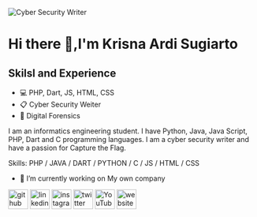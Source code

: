 ![Cyber Security Writer](https://pbs.twimg.com/profile_banners/1298992917059518467/1633733417/1500x500)
# Hi there 👋,I'm  Krisna Ardi Sugiarto

## Skilsl and Experience
 - :computer: PHP, Dart, JS, HTML, CSS
 - :clipboard: Cyber Security Weiter
 - :floppy_disk: Digital Forensics

I am an informatics engineering student. I have Python, Java, Java Script, PHP, Dart and C programming languages. I am a cyber security writer and have a passion for Capture the Flag.


Skills: PHP / JAVA / DART / PYTHON / C / JS / HTML / CSS

- 🔭 I’m currently working on My own company 


[<img src='https://cdn.jsdelivr.net/npm/simple-icons@3.0.1/icons/github.svg' alt='github' height='40'>](https://github.com/chikyukrish)  [<img src='https://cdn.jsdelivr.net/npm/simple-icons@3.0.1/icons/linkedin.svg' alt='linkedin' height='40'>](https://www.linkedin.com/in/chikyukrish/)  [<img src='https://cdn.jsdelivr.net/npm/simple-icons@3.0.1/icons/instagram.svg' alt='instagram' height='40'>](https://www.instagram.com/litlekrishnaa/)  [<img src='https://cdn.jsdelivr.net/npm/simple-icons@3.0.1/icons/twitter.svg' alt='twitter' height='40'>](https://twitter.com/chikyukrish)  [<img src='https://cdn.jsdelivr.net/npm/simple-icons@3.0.1/icons/youtube.svg' alt='YouTube' height='40'>](https://www.youtube.com/channel/UCN37ma-wm37D_TWAu0IQJOA)  [<img src='https://cdn.jsdelivr.net/npm/simple-icons@3.0.1/icons/icloud.svg' alt='website' height='40'>](https://sarang-it.com)  


